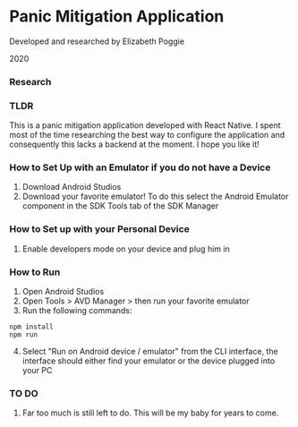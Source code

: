 # Panic Mitigation Application 

Developed and researched by Elizabeth Poggie

2020

### Research

[View the paper here]: https://elizabeth-poggie.github.io/elizabethpoggie/projects/panic/


### TLDR

This is a panic mitigation application developed with React Native. I spent most of the time researching the best way to configure the application and consequently this lacks a backend at the moment. I hope you like it! 

### How to Set Up with an Emulator if you do not have a Device

1. Download Android Studios 
2. Download your favorite emulator! To do this select the Android Emulator component in the SDK Tools tab of the SDK Manager

### How to Set up with your Personal Device
1. Enable developers mode on your device and plug him in 

### How to Run
1. Open Android Studios 
2. Open Tools > AVD Manager > then run your favorite emulator
3. Run the following commands:
```
npm install 
npm run 
```
4. Select "Run on Android device / emulator" from the CLI interface, the interface should either find your emulator or the device plugged into your PC

### TO DO
1. Far too much is still left to do. This will be my baby for years to come. 